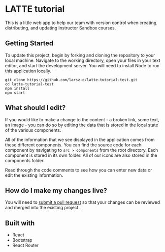 # LATTE tutorial
This is a little web app to help our team with version control when creating, distributing, and updating Instructor Sandbox courses. 

## Getting Started
To update this project, begin by forking and cloning the repository to your local machine. Navigate to the working directory, open your files in your text editor, and start the development server. You will need to install Node to run this application locally. 

~~~~
git clone https://github.com/larsz-o/latte-tutorial-test.git
cd latte-tutorial-test
npm install 
npm start
~~~~

## What should I edit? 
If you would like to make a change to the content - a broken link, some text, an image - you can do so by editing the data that is stored in the local state of the various components. 

All of the information that we see displayed in the application comes from these different components. You can find the source code for each component by navigating to `src > components` from the root directory. Each component is stored in its own folder. All of our icons are also stored in the components folder. 

Read through the code comments to see how you can enter new data or edit the existing information. 

## How do I make my changes live?
You will need to [submit a pull request](https://help.github.com/en/articles/creating-a-pull-request-from-a-fork) so that your changes can be reviewed and merged into the existing project. 

## Built with
* React 
* Bootstrap 
* React Router 
